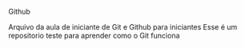 Github

Arquivo da aula de iniciante de Git e Github para iniciantes
Esse é um repositorio teste para aprender como o Git funciona
